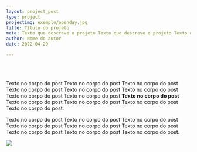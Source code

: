 ```yaml
---
layout: project_post
type: project
projectimg: exemplo/openday.jpg
title: Título do projeto
meta: Texto que descreve o projeto Texto que descreve o projeto Texto que descreve o projeto Texto que descreve o projeto Texto que descreve o projeto Texto que descreve o projeto Texto que descreve o projeto Texto que descreve o projeto Texto que descreve o projeto Texto que descreve o projeto Texto que descreve o projeto Texto que descreve o projeto.
author: Nome do autor
date: 2022-04-29

---
```


<BR>
  <BR>

<P>Texto no corpo do post Texto no corpo do post Texto no corpo do post Texto no corpo do post Texto no corpo do post Texto no corpo do post Texto no corpo do post Texto no corpo do post <STRONG>Texto no corpo do post</STRONG> Texto no corpo do post Texto no corpo do post Texto no corpo do post Texto no corpo do post.</P>



Texto no corpo do post Texto no corpo do post Texto no corpo do post Texto no corpo do post Texto no corpo do post Texto no corpo do post Texto no corpo do post Texto no corpo do post Texto no corpo do post.



<img src="{{site.baseurl}}{{ site.url }}/img/projects/exemplo/openday.jpg">
